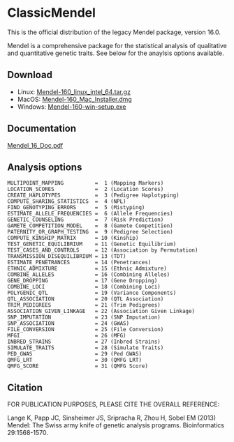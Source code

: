 # ClassicMendel

This is the official distribution of the legacy Mendel package, version 16.0.  

Mendel is a comprehensive package for the statistical analysis of qualitative and quantitative genetic traits. See below for the anaylsis options available.

## Download

- Linux: [Mendel-160_linux_intel_64.tar.gz](https://github.com/OpenMendel/ClassicMendel/raw/main/Mendel-160_linux_intel_64.tar.gz)
- MacOS: [Mendel-160_Mac_Installer.dmg](https://github.com/OpenMendel/ClassicMendel/raw/main/Mendel-160_Mac_Installer.dmg)
- Windows: [Mendel-160-win-setup.exe](https://github.com/OpenMendel/ClassicMendel/raw/main/Mendel-160-win-setup.exe)

## Documentation
[Mendel_16_Doc.pdf](https://github.com/OpenMendel/ClassicMendel/raw/main/Mendel_16_Doc.pdf)
 
## Analysis options 

```
MULTIPOINT_MAPPING          =  1 (Mapping Markers)
LOCATION_SCORES             =  2 (Location Scores)
CREATE_HAPLOTYPES           =  3 (Pedigree Haplotyping)
COMPUTE_SHARING_STATISTICS  =  4 (NPL)
FIND_GENOTYPING_ERRORS      =  5 (Mistyping)
ESTIMATE_ALLELE_FREQUENCIES =  6 (Allele Frequencies)
GENETIC_COUNSELING          =  7 (Risk Prediction)
GAMETE_COMPETITION_MODEL    =  8 (Gamete Competition)
PATERNITY_OR_GRAPH_TESTING  =  9 (Pedigree Selection)
COMPUTE_KINSHIP_MATRIX      = 10 (Kinship)
TEST_GENETIC_EQUILIBRIUM    = 11 (Genetic Equilibrium)
TEST_CASES_AND_CONTROLS     = 12 (Association by Permutation)
TRANSMISSION_DISEQUILIBRIUM = 13 (TDT)
ESTIMATE_PENETRANCES        = 14 (Penetrances)
ETHNIC_ADMIXTURE            = 15 (Ethnic Admixture)
COMBINE_ALLELES             = 16 (Combining Alleles)
GENE_DROPPING               = 17 (Gene Dropping)
COMBINE_LOCI                = 18 (Combining Loci)
POLYGENIC_QTL               = 19 (Variance Components)
QTL_ASSOCIATION             = 20 (QTL Association)
TRIM_PEDIGREES              = 21 (Trim Pedigrees)
ASSOCIATION_GIVEN_LINKAGE   = 22 (Association Given Linkage)
SNP_IMPUTATION              = 23 (SNP Imputation)
SNP_ASSOCIATION             = 24 (GWAS)
FILE_CONVERSION             = 25 (File Conversion)
MFGI                        = 26 (MFG)
INBRED_STRAINS              = 27 (Inbred Strains)
SIMULATE_TRAITS             = 28 (Simulate Traits)
PED_GWAS                    = 29 (Ped GWAS)
QMFG_LRT                    = 30 (QMFG LRT)
QMFG_SCORE                  = 31 (QMFG Score)
```

## Citation

 FOR PUBLICATION PURPOSES, PLEASE CITE THE OVERALL REFERENCE:
 
 Lange K, Papp JC, Sinsheimer JS, Sripracha R, Zhou H, Sobel EM (2013)
 Mendel: The Swiss army knife of genetic analysis programs.
 Bioinformatics 29:1568-1570.
